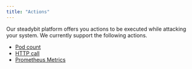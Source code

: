 ```yaml
---
title: "Actions"
---
```

Our steadybit platform offers you actions to be executed while attacking your system.
We currently support the following actions.

* [Pod count](15-actions/10-pod-count)
* [HTTP call](15-actions/20-http-call)
* [Prometheus Metrics](15-actions/30-prometheus)
